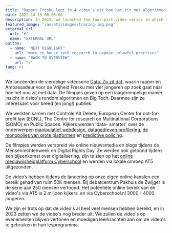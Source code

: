 ```yaml
---
title: "Rapper Fresku legt in 4 video's uit hoe het zit met algoritmen en platformen"
date: 2022-10-15 00:00:00
description: In 2022, we launched the four-part video series in which rapper and Freedom Ambassador Fresku explores the ins and outs of data together with four young people.
featured_image: "/assets/images/tracing-img.png"
external_url:
  url: "#"
  name: "EXTERNAL URL"
button:
  - name: "NEXT HIGHLIGHT"
    url: "more-in-house-tech-research-to-expose-unlawful-practices"
  - name: "BACK TO OVERVIEW"
    url: "/"
lang: nl
---
```


We lanceerden de vierdelige videoserie [Data. Zo zit dat.](https://www.bitsoffreedom.nl/data-zo-zit-dat/) waarin rapper en Ambassadeur voor de Vrijheid Fresku met vier jongeren op zoek gaat naar hoe het nou zit met data. De filmpjes geven op een laagdrempelige manier inzicht in risico's rondom algoritmen en Big Tech. Daarmee zijn ze interessant voor breed (en jong!) publiek.

We werkten samen met Controle Alt Delete, European Center for not-for-profit law (ECNL), The Centre for research on Multinational Corporations (SOMO) en Public Spaces. Kijkers werden 'data- smarter' over de onderwerpen [manipulatief webdesign](https://www.bitsoffreedom.nl/video/data-zo-zit-dat/manipulatief-webdesign/), [datagedreven profilering](https://www.bitsoffreedom.nl/video/data-zo-zit-dat/datagedreven-profilering/), [de monopolies van grote platformen](https://www.bitsoffreedom.nl/video/data-zo-zit-dat/monopolie-van-grote-platforms/) en [predictive policing](https://www.bitsoffreedom.nl/video/data-zo-zit-dat/predictive-policing/).

De filmpjes werden verspreid via online nieuwsmedia en blogs tijdens de Mensenrechtenweek en Digital Rights Day. Ze werden ook getoond tijdens een bijeenkomst over digitalisering, zijn te zien op het [online mediawijsheidplatform Cyberschool](https://cyberschool.nl/tips/bitsoffreedom/) en werden via lokale omroep AT5 uitgezonden.

De video’s hebben tijdens de lancering op onze eigen online kanalen een bereik gehad van ruim 50K mensen. Bij debatcentrum Pakhuis de Zwijger is de serie aan 250 mensen vertoond. Het potentiële online bereik van de video's via AT5 is 2 miljoen kijkers, en via Cyberschool.nl 3000 - 4000 jongeren.

We zijn er trots op dat de video's al heel veel mensen hebben bereikt, en in 2023 zetten we de video's nog breder uit. We zullen de video's op evenementen blijven vertonen en moedigen leerkrachten aan om de video's te gebruiken in hun lesprogramma.